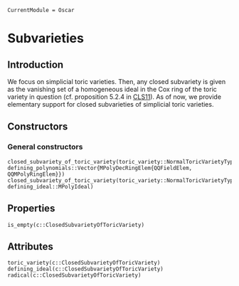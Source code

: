 ```@meta
CurrentModule = Oscar
```


# Subvarieties

## Introduction

We focus on simplicial toric varieties. Then, any
closed subvariety is given as the vanishing set of
a homogeneous ideal in the Cox ring of the toric
variety in question (cf. proposition 5.2.4 in
[CLS11](@cite)). As of now, we provide elementary
support for closed subvarieties of simplicial toric
varieties.


## Constructors

### General constructors

```@docs
closed_subvariety_of_toric_variety(toric_variety::NormalToricVarietyType, defining_polynomials::Vector{MPolyDecRingElem{QQFieldElem, QQMPolyRingElem}})
closed_subvariety_of_toric_variety(toric_variety::NormalToricVarietyType, defining_ideal::MPolyIdeal)
```


## Properties

```@docs
is_empty(c::ClosedSubvarietyOfToricVariety)
```


## Attributes

```@docs
toric_variety(c::ClosedSubvarietyOfToricVariety)
defining_ideal(c::ClosedSubvarietyOfToricVariety)
radical(c::ClosedSubvarietyOfToricVariety)
```
